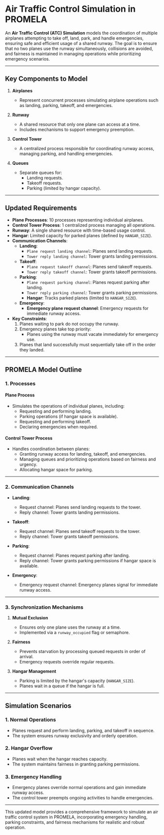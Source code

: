 # **Air Traffic Control Simulation in PROMELA**

An **Air Traffic Control (ATC) Simulation** models the coordination of multiple airplanes attempting to take off, land, park, and handle emergencies, ensuring safe and efficient usage of a shared runway. The goal is to ensure that no two planes use the runway simultaneously, collisions are avoided, and fairness is maintained in managing operations while prioritizing emergency scenarios.

---

## **Key Components to Model**

1. **Airplanes**  
   - Represent concurrent processes simulating airplane operations such as landing, parking, takeoff, and emergencies.

2. **Runway**  
   - A shared resource that only one plane can access at a time.
   - Includes mechanisms to support emergency preemption.

3. **Control Tower**  
   - A centralized process responsible for coordinating runway access, managing parking, and handling emergencies.

4. **Queues**  
   - Separate queues for:
     - Landing requests.
     - Takeoff requests.
     - Parking (limited by hangar capacity).

---

## **Updated Requirements**

- **Plane Processes**: 10 processes representing individual airplanes.
- **Control Tower Process**: 1 centralized process managing all operations.
- **Runway**: A single shared resource with time-based usage control.
- **Hangar**: Limited capacity for parked planes (defined by `HANGAR_SIZE`).
- **Communication Channels**:
  - **Landing**:
    - `Plane request landing channel`: Planes send landing requests.
    - `Tower reply landing channel`: Tower grants landing permissions.
  - **Takeoff**:
    - `Plane request takeoff channel`: Planes send takeoff requests.
    - `Tower reply takeoff channel`: Tower grants takeoff permissions.
  - **Parking**:
    - `Plane request parking channel`: Planes request parking after landing.
    - `Tower reply parking channel`: Tower grants parking permissions.
    - **Hangar**: Tracks parked planes (limited to `HANGAR_SIZE`).
  - **Emergency**:
    - **Emergency plane request channel**: Emergency requests for immediate runway access.
- **Key Constraints**:
  1. Planes waiting to park do not occupy the runway.
  2. Emergency planes take top priority:
     - Planes using the runway must vacate immediately for emergency use.
  3. Planes that land successfully must sequentially take off in the order they landed.

---

## **PROMELA Model Outline**

### **1. Processes**

#### **Plane Process**  
- Simulates the operations of individual planes, including:
  - Requesting and performing landing.
  - Parking operations (if hangar space is available).
  - Requesting and performing takeoff.
  - Declaring emergencies when required.

#### **Control Tower Process**  
- Handles coordination between planes:
  - Granting runway access for landing, takeoff, and emergencies.
  - Managing queues and prioritizing operations based on fairness and urgency.
  - Allocating hangar space for parking.

---

### **2. Communication Channels**

- **Landing**:
  - Request channel: Planes send landing requests to the tower.
  - Reply channel: Tower grants landing permissions.
  
- **Takeoff**:
  - Request channel: Planes send takeoff requests to the tower.
  - Reply channel: Tower grants takeoff permissions.
  
- **Parking**:
  - Request channel: Planes request parking after landing.
  - Reply channel: Tower grants parking permissions if hangar space is available.
  
- **Emergency**:
  - Emergency request channel: Emergency planes signal for immediate runway access.

---

### **3. Synchronization Mechanisms**

1. **Mutual Exclusion**  
   - Ensures only one plane uses the runway at a time.
   - Implemented via a `runway_occupied` flag or semaphore.

2. **Fairness**  
   - Prevents starvation by processing queued requests in order of arrival.
   - Emergency requests override regular requests.

3. **Hangar Management**  
   - Parking is limited by the hangar's capacity (`HANGAR_SIZE`).
   - Planes wait in a queue if the hangar is full.

---

## **Simulation Scenarios**

### **1. Normal Operations**
- Planes request and perform landing, parking, and takeoff in sequence.
- The system ensures runway exclusivity and orderly operation.

### **2. Hangar Overflow**
- Planes wait when the hangar reaches capacity.
- The system maintains fairness in granting parking permissions.

### **3. Emergency Handling**
- Emergency planes override normal operations and gain immediate runway access.
- The control tower preempts ongoing activities to handle emergencies.

---

This updated model provides a comprehensive framework to simulate an air traffic control system in PROMELA, incorporating emergency handling, parking constraints, and fairness mechanisms for realistic and robust operation.
